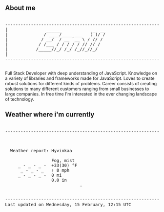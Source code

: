 ## About me

<pre>

--------------------------------------------------------------------------------------
|			    ______            _  __
|			   / ____/____ ___   (_)/ /
|			  / __/  / __ `__ \ / // / 
|			 / /___ / / / / / // // /  
|			/_____//_/ /_/ /_//_//_/   
|                           
--------------------------------------------------------------------------------------

</pre>

Full Stack Developer with deep understanding of JavaScript. Knowledge on a variety of libraries and frameworks made for JavaScript. Loves to create robust solutions for different kinds of problems. Career consists of creating solutions to many different customers ranging from small businesses to large companies. In free time I'm interested in the ever changing landscape of technology. 



## Weather where i'm currently  

<pre>

--------------------------------------------------------------------------------------


 
  Weather report: Hyvinkaa  
    
                  Fog, mist  
     _ - _ - _ -  +33(30) °F  
      _ - _ - _   ↑ 8 mph  
     _ - _ - _ -  0 mi  
                  0.0 in  
                             .


--------------------------------------------------------------------------------------
Last updated on Wednesday, 15 February, 12:15 UTC
</pre>
